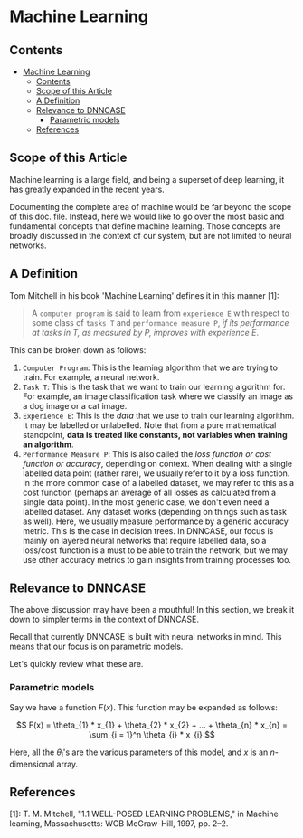 # Machine Learning

## Contents

- [Machine Learning](#machine-learning)
  - [Contents](#contents)
  - [Scope of this Article](#scope-of-this-article)
  - [A Definition](#a-definition)
  - [Relevance to DNNCASE](#relevance-to-dnncase)
    - [Parametric models](#parametric-models)
  - [References](#references)

## Scope of this Article

Machine learning is a large field, and being a superset of deep learning, it has greatly expanded in the recent years.

Documenting the complete area of machine would be far beyond the scope of this doc. file. Instead, here we would like to go over the most basic and fundamental concepts that define machine learning. Those concepts are broadly discussed in the context of our system, but are not limited to neural networks.

## A Definition

Tom Mitchell in his book 'Machine Learning' defines it in this manner [1]:

> A `computer program` is said to learn from `experience E` with respect to some class of `tasks T` and `performance measure P`, _if its performance at tasks in T, as measured by P, improves with experience E_.

This can be broken down as follows:

1. `Computer Program`: This is the learning algorithm that we are trying to train. For example, a neural network.
2. `Task T`: This is the task that we want to train our learning algorithm for. For example, an image classification task where we classify an image as a dog image or a cat image.
3. `Experience E`: This is the _data_ that we use to train our learning algorithm. It may be labelled or unlabelled. Note that from a pure mathematical standpoint, **data is treated like constants, not variables when training an algorithm**.
4. `Performance Measure P`: This is also called the _loss function or cost function or accuracy_, depending on context. When dealing with a single labelled data point (rather rare), we usually refer to it by a loss function. In the more common case of a labelled dataset, we may refer to this as a cost function (perhaps an average of all losses as calculated from a single data point). In the most generic case, we don't even need a labelled dataset. Any dataset works (depending on things such as task as well). Here, we usually measure performance by a generic accuracy metric. This is the case in decision trees. In DNNCASE, our focus is mainly on layered neural networks that require labelled data, so a loss/cost function is a must to be able to train the network, but we may use other accuracy metrics to gain insights from training processes too.

## Relevance to DNNCASE

The above discussion may have been a mouthful! In this section, we break it down to simpler terms in the context of DNNCASE.

Recall that currently DNNCASE is built with neural networks in mind. This means that our focus is on parametric models.

Let's quickly review what these are.

### Parametric models

Say we have a function $F(x)$. This function may be expanded as follows:

$$
F(x) = \theta_{1} * x_{1} + \theta_{2} * x_{2} + ... + \theta_{n} * x_{n}
     = \sum_{i = 1}^n \theta_{i} * x_{i}
$$

Here, all the $\theta_{i}$'s are the various parameters of this model, and $x$ is an $n$-dimensional array.

## References

[1]: T. M. Mitchell, "1.1 WELL-POSED LEARNING PROBLEMS," in Machine learning, Massachusetts: WCB McGraw-Hill, 1997, pp. 2–2.
